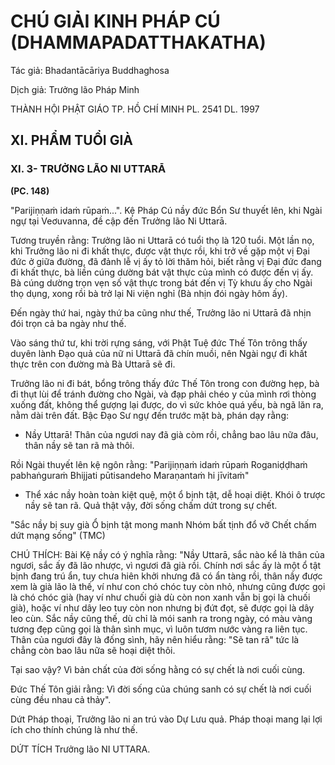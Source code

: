 # CHÚ GIẢI KINH PHÁP CÚ (DHAMMAPADATTHAKATHA)

Tác giả: Bhadantācāriya Buddhaghosa

Dịch giả: Trưởng lão Pháp Minh

THÀNH HỘI PHẬT GIÁO TP. HỒ CHÍ MINH
PL. 2541 DL. 1997

## XI. PHẨM TUỔI GIÀ

### XI. 3- TRƯỞNG LÃO NI UTTARĀ

**(PC. 148)**

"Parijiṇṇaṁ idaṁ rūpaṁ...". Kệ Pháp Cú nầy đức Bổn Sư thuyết lên, khi Ngài ngự tại
Veơuvanna, đề cập đến Trưởng lão Ni Uttarā.

Tương truyền rằng: Trưởng lão ni Uttarā có tuổi thọ là 120 tuổi. Một lần nọ, khi Trưởng lão ni đi khất thực, được vật thực rồi, khi trở về gặp một vị Đại đức ở giữa đường, đã đảnh lễ vị ấy tỏ lời thăm hỏi, biết rằng vị Đại đức đang đi khất thực, bà liền cúng dường bát vật thực của mình có được đến vị ấy. Bà cúng dường trọn vẹn số vật thực trong bát đến vị Tỳ khưu ấy cho Ngài thọ dụng, xong rồi bà trở lại Ni viện nghỉ (Bà nhịn đói ngày hôm ấy).

Đến ngày thứ hai, ngày thứ ba cũng như thế, Trưởng lão ni Uttarā đã nhịn đói trọn cả ba ngày như thế.

Vào sáng thứ tư, khi trời rựng sáng, với Phật Tuệ đức Thế Tôn trông thấy duyên lành Đạo quả của nữ ni Uttarā đã chín muồi, nên Ngài ngự đi khất thực trên con đường mà Bà Uttarā sẽ đi.

Trưởng lão ni đi bát, bổng trông thấy đức Thế Tôn trong con đường hẹp, bà đi thụt lùi để tránh đường cho Ngài, và đạp phải chéo y của mình rơi thòng xuống đất, không thể gượng lại được, do vì sức khỏe quá yếu, bà ngã lăn ra, nằm dài trên đất. Bậc Đạo Sư ngự đến trước mặt bà, phán dạy rằng:

- Nầy Uttarā! Thân của ngươi nay đã già còm rồi, chẳng bao lâu nữa đâu, thân nầy sẽ tan rã mà thôi.

Rồi Ngài thuyết lên kệ ngôn rằng: "Parijiṇṇaṁ idaṁ rūpaṁ
Roganiḍḍhaṁ pabhaṅguraṁ
Bhijjati pūtisandeho
Maraṇantaṁ hi jīvitaṁ"

- Thể xác nầy hoàn toàn kiệt quệ, một ổ bịnh tật, dễ hoại diệt. Khói ô trược nầy sẽ tan rã. Quả thật vậy, đời sống chấm dứt trong sự chết.

"Sắc nầy bị suy già Ổ bịnh tật mong manh
Nhóm bất tịnh đổ vỡ
Chết chấm dứt mạng sống" (TMC)

CHÚ THÍCH:
Bài Kệ nầy có ý nghĩa rằng: "Nầy Uttarā, sắc nào kể là thân của ngươi, sắc ấy đã lão nhược, vì ngươi đã già rồi. Chính nơi sắc ấy là một ổ tật bịnh đang trú ẩn, tuy chưa hiên khởi nhưng đã có ẩn tàng rồi, thân nầy được xem là già lão là thế, ví như con chó chóc tuy còn nhỏ, nhưng cũng được gọi là chó chóc già (hay ví như chuối già dù còn non xanh vẫn bị gọi là chuối già), hoặc ví như dây leo tuy còn non nhưng bị đứt đọt, sẽ được gọi là dây leo cùn. Sắc nầy cũng thế, dù chỉ là mói sanh ra trong ngày, có màu vàng tương đẹp cũng gọi là thân sình mục, vì luôn tươm nước vàng ra liên tục. Thân của ngươi đây là đống sình, hãy nên hiểu rằng: "Sẽ tan rã" tức là chẳng còn bao lâu nữa sẽ hoại diệt thôi.

Tại sao vậy? Vì bản chất của đời sống hằng có sự chết là nơi cuối cùng.

Đức Thế Tôn giải rằng: Vì đời sống của chúng sanh có sự chết là nơi cuối cùng đều nhau cả thảy".

Dứt Pháp thoại, Trưởng lão ni an trú vào Dự Lưu quả. Pháp thoại mang lại lợi ích cho thính chúng là như thế.

DỨT TÍCH Trưởng lão NI UTTARA.
